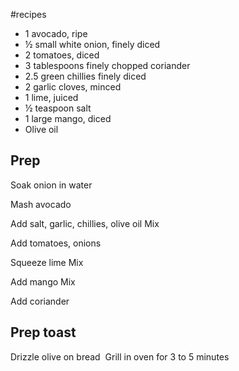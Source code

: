 #recipes 

- 1 avocado, ripe
- ½ small white onion, finely diced
- 2 tomatoes, diced
- 3 tablespoons finely chopped coriander
- 2.5 green chillies finely diced
- 2 garlic cloves, minced
- 1 lime, juiced
- ½ teaspoon salt
- 1 large mango, diced 
- Olive oil
  
## Prep
Soak onion in water
  
Mash avocado 

Add salt, garlic, chillies, olive oil
Mix

Add tomatoes, onions

Squeeze lime
Mix

Add mango
Mix

Add coriander

## Prep toast
Drizzle olive on bread 
Grill in oven for 3 to 5 minutes